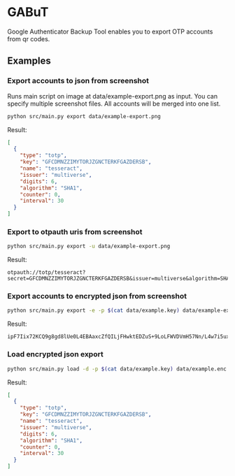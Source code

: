 # GABuT

Google Authenticator Backup Tool enables you to export OTP accounts from qr codes.

## Examples

### Export accounts to json from screenshot
Runs main script on image at data/example-export.png as input. You can specify multiple screenshot files. All accounts will be merged into one list.

```bash
python src/main.py export data/example-export.png
```
Result:
```json
[
  {
    "type": "totp",
    "key": "GFCDMNZZIMYTORJZGNCTERKFGAZDERSB",
    "name": "tesseract",
    "issuer": "multiverse",
    "digits": 6,
    "algorithm": "SHA1",
    "counter": 0,
    "interval": 30
  }
]
```

### Export to otpauth uris from screenshot

```bash
python src/main.py export -u data/example-export.png
```
Result:
```text
otpauth://totp/tesseract?secret=GFCDMNZZIMYTORJZGNCTERKFGAZDERSB&issuer=multiverse&algorithm=SHA1&digits=6&period=30
```

### Export accounts to encrypted json from screenshot

```bash
python src/main.py export -e -p $(cat data/example.key) data/example-export.png
```
Result:
```binary
ipF7Iix72KCQ9g8gd8lUe0L4EBAaxcZfQILjFHwktEDZuS+9LoLFWVDVmH57Nn/L4w7i5ux3f+Y4flpjHAPtEFnL6f2osMTEZnX3H4ar1TQXUxYRoVQCBkmDvcOhWzFuPgmP9WWpWUWlnnUpQgf7UoXlSC8FvRml7q7XgcuKvcbPvKe2sjIT2ET4hws9lhdFPJl4SvlBwXjpFxa46bpPKC9vKJHGXnJ4AePtpD9aS08PNuIRCJRZ5vDCG8lVUcPk
```

### Load encrypted json export

```bash
python src/main.py load -d -p $(cat data/example.key) data/example.enc
```
Result:
```json
[
  {
    "type": "totp",
    "key": "GFCDMNZZIMYTORJZGNCTERKFGAZDERSB",
    "name": "tesseract",
    "issuer": "multiverse",
    "digits": 6,
    "algorithm": "SHA1",
    "counter": 0,
    "interval": 30
  }
]
```
